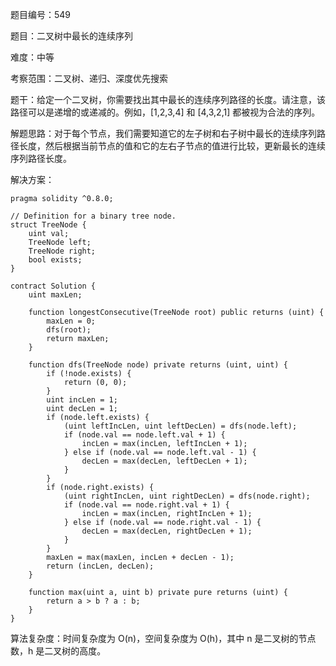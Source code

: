 题目编号：549

题目：二叉树中最长的连续序列

难度：中等

考察范围：二叉树、递归、深度优先搜索

题干：给定一个二叉树，你需要找出其中最长的连续序列路径的长度。请注意，该路径可以是递增的或递减的。例如，[1,2,3,4] 和 [4,3,2,1] 都被视为合法的序列。

解题思路：对于每个节点，我们需要知道它的左子树和右子树中最长的连续序列路径长度，然后根据当前节点的值和它的左右子节点的值进行比较，更新最长的连续序列路径长度。

解决方案：

```
pragma solidity ^0.8.0;

// Definition for a binary tree node.
struct TreeNode {
    uint val;
    TreeNode left;
    TreeNode right;
    bool exists;
}

contract Solution {
    uint maxLen;
    
    function longestConsecutive(TreeNode root) public returns (uint) {
        maxLen = 0;
        dfs(root);
        return maxLen;
    }
    
    function dfs(TreeNode node) private returns (uint, uint) {
        if (!node.exists) {
            return (0, 0);
        }
        uint incLen = 1;
        uint decLen = 1;
        if (node.left.exists) {
            (uint leftIncLen, uint leftDecLen) = dfs(node.left);
            if (node.val == node.left.val + 1) {
                incLen = max(incLen, leftIncLen + 1);
            } else if (node.val == node.left.val - 1) {
                decLen = max(decLen, leftDecLen + 1);
            }
        }
        if (node.right.exists) {
            (uint rightIncLen, uint rightDecLen) = dfs(node.right);
            if (node.val == node.right.val + 1) {
                incLen = max(incLen, rightIncLen + 1);
            } else if (node.val == node.right.val - 1) {
                decLen = max(decLen, rightDecLen + 1);
            }
        }
        maxLen = max(maxLen, incLen + decLen - 1);
        return (incLen, decLen);
    }
    
    function max(uint a, uint b) private pure returns (uint) {
        return a > b ? a : b;
    }
}
```

算法复杂度：时间复杂度为 O(n)，空间复杂度为 O(h)，其中 n 是二叉树的节点数，h 是二叉树的高度。